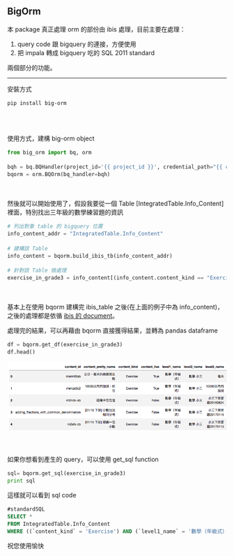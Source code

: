 ## BigOrm

本 package 真正處理 orm 的部份由 ibis 處理，目前主要在處理：

1. query code 跟 bigquery 的連接，方便使用
2. 把 impala 轉成 bigquery 吃的 SQL 2011 standard

兩個部分的功能。

--- 
安裝方式

```bash
pip install big-orm
```
<br><br>

使用方式，建構 big-orm object

```python
from big_orm import bq, orm

bqh = bq.BQHandler(project_id='{{ project_id }}', credential_path="{{ credential_path }}")
bqorm = orm.BQOrm(bq_handler=bqh)
```

<br><br>
然後就可以開始使用了，假設我要從一個 Table [IntegratedTable.Info\_Content] 裡面，特別找出三年級的數學練習題的資訊

```python
# 列出對象 table 的 bigquery 位置
info_content_addr = "IntegratedTable.Info_Content"

# 建構該 Table
info_content = bqorm.build_ibis_tb(info_content_addr)

# 針對該 Table 做處理
exercise_in_grade3 = info_content[(info_content.content_kind == "Exercise") & (info_content.level1_name == "數學（年級式）") & ((info_content.level2_name == "數學 小三"))]
```

<br><br>
基本上在使用 bqorm 建構完 ibis_table 之後(在上面的例子中為 info\_content)，之後的處理都是依循 [ibis 的 document](http://docs.ibis-project.org/sql.html#)。

處理完的結果，可以再藉由 bqorm 直接獲得結果，並轉為 pandas dataframe

```python
df = bqorm.get_df(exercise_in_grade3)
df.head()
```
![exercise_in_grade3_output](./img/exercise_in_grade3_output.png)


<br><br>
如果你想看到產生的 query，可以使用 get_sql function

```python
sql= bqorm.get_sql(exercise_in_grade3)
print sql
```
這樣就可以看到 sql code

```sql
#standardSQL
SELECT *
FROM IntegratedTable.Info_Content
WHERE ((`content_kind` = 'Exercise') AND (`level1_name` = '數學（年級式）')) AND (`level2_name` = '數學 小三')
```

祝您使用愉快





